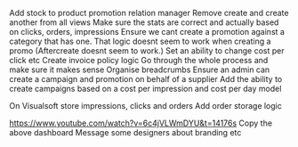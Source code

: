 Add stock to product promotion relation manager
Remove create and create another from all views
Make sure the stats are correct and actually based on clicks, orders, impressions
Ensure we cant create a promotion against a category that has one. That logic doesnt seem to work when creating a promo
(Aftercreate doesnt seem to work.)
Set an ability to change cost per click etc
Create invoice policy logic 
Go through the whole process and make sure it makes sense
Organise breadcrumbs
Ensure an admin can create a campaign and promotion on behalf of a supplier
Add the ability to create campaigns based on a cost per impression and cost per day model


On Visualsoft store impressions, clicks and orders
Add order storage logic

https://www.youtube.com/watch?v=6c4jVLWmDYU&t=14176s
Copy the above dashboard
Message some designers about branding etc
